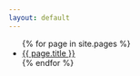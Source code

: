 ```yaml
---
layout: default
---
```


<ul>
{% for page in site.pages %}
  <li><a href="{{ page.url }}">{{ page.title }}</a></li>
{% endfor %}
</ul>

